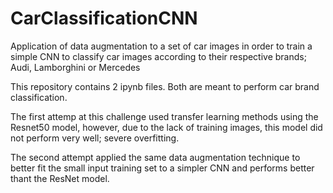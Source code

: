 # CarClassificationCNN
Application of data augmentation to a set of car images in order to train a simple CNN to classify car images according to their respective brands; Audi, Lamborghini or Mercedes

This repository contains 2 ipynb files. Both are meant to perform car brand classification. 

The first attemp at this challenge used transfer learning methods using the Resnet50 model, however, due to the lack of training images, this model did not perform very well; severe overfitting.

The second attempt applied the same data augmentation technique to better fit the small input training set to a simpler CNN and performs better thant the ResNet model.
